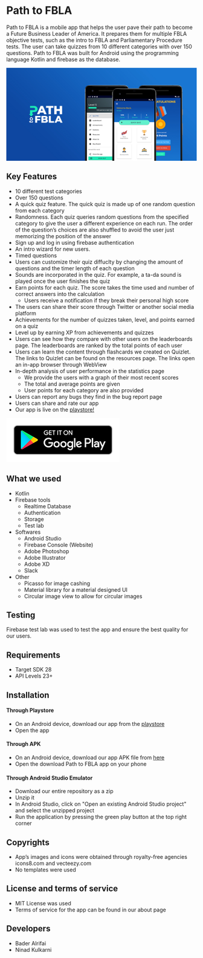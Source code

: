 # Path to FBLA
Path to FBLA is a mobile app that helps the user pave their path to become a Future Business Leader of America. It prepares them for multiple FBLA objective tests, such as the intro to FBLA and Parliamentary Procedure tests. The user can take quizzes from 10 different categories with over 150 questions.
        Path to FBLA was built for Android using the programming language Kotlin and firebase as the database.

<img src="https://github.com/Ninkuk/FBLA_Mobile_App_Development/blob/master/feature_graphic.jpg" align = "center">

## Key Features
   * 10 different test categories
   * Over 150 questions
   * A quick quiz feature. The quick quiz is made up of one random question from each category
   * Randomness. Each quiz queries random questions from the specified category to give the user a different experience on each run. The order of the question’s choices are also shuffled to avoid the user just memorizing the position of the answer
   * Sign up and log in using firebase authentication
   * An intro wizard for new users.
   * Timed questions
   * Users can customize their quiz diffuclty by changing the amount of questions and the timer length of each question
   * Sounds are incorporated in the quiz. For example, a ta-da sound is played once the user finishes the quiz
   * Earn points for each quiz. The score takes the time used and number of correct answers into the calculation
        * Users receive a notification if they break their personal high score
   * The users can share their score through Twitter or another social media platform
   * Achievements for the number of quizzes taken, level, and points earned on a quiz
   * Level up by earning XP from achievements and quizzes
   * Users can see how they compare with other users on the leaderboards page. The leaderboards are ranked by the total points of each user
   * Users can learn the content through flashcards we created on Quizlet. The links to Quizlet can be found on the resources page. The links open an in-app browser through WebView
   * In-depth analysis of user performance in the statistics page
        * We provide the users with a graph of their most recent scores
        * The total and average points are given
        * User points for each category are also provided
   * Users can report any bugs they find in the bug report page
   * Users can share and rate our app
   * Our app is live on the [playstore!](https://play.google.com/store/apps/details?id=com.pathtofblaquiz.pathtofbla) 
   
   <a href="https://play.google.com/store/apps/details?id=com.pathtofblaquiz.pathtofbla"><img src="https://github.com/Ninkuk/FBLA_Mobile_App_Development/blob/master/google-play-badge.png"></a>
   
## What we used
  * Kotlin
  * Firebase tools
    * Realtime Database
    * Authentication
    * Storage
    * Test lab
   * Softwares
      * Android Studio
      * Firebase Console (Website)
      * Adobe Photoshop
      * Adobe Illustrator
      * Adobe XD
      * Slack
   * Other
        * Picasso for image cashing
        * Material library for a material designed UI
        * Circular image view to allow for circular images
## Testing
Firebase test lab was used to test the app and ensure the best quality for our users.
## Requirements
   * Target SDK 28
   * API Levels 23+
## Installation
   #### Through Playstore
   * On an Android device, download our app from the [playstore](https://play.google.com/store/apps/details?id=com.pathtofblaquiz.pathtofbla)
   * Open the app
   #### Through APK
   * On an Android device, download our app APK file from [here](https://github.com/Ninkuk/FBLA_Mobile_App_Development/blob/master/app-release.apk)
   * Open the download Path to FBLA app on your phone
   #### Through Android Studio Emulator
   * Download our entire repository as a zip
   * Unzip it 
   * In Android Studio, click on "Open an existing Android Studio project" and select the unzipped project 
   * Run the application by pressing the green play button at the top right corner
## Copyrights
   * App’s images and icons were obtained through royalty-free agencies icons8.com and vecteezy.com
   * No templates were used
## License and terms of service
   * MIT License was used
   * Terms of service for the app can be found in our about page
## Developers
   * Bader Alrifai
   * Ninad Kulkarni
